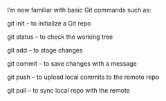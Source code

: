 I’m now familiar with basic Git commands such as:

git init – to initialize a Git repo

git status – to check the working tree

git add – to stage changes

git commit – to save changes with a message

git push – to upload local commits to the remote repo

git pull – to sync local repo with the remote
